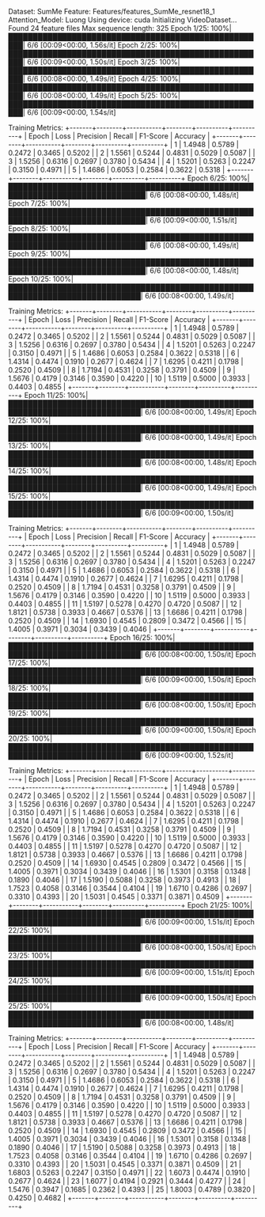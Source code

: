 
Dataset:  SumMe
Feature:  Features/features_SumMe_resnet18_1
Attention_Model:  Luong
Using device: cuda
Initializing VideoDataset...
Found 24 feature files
Max sequence length: 325
Epoch 1/25: 100%|█████████████████████████████████████████████████████| 6/6 [00:09<00:00,  1.56s/it]
Epoch 2/25: 100%|█████████████████████████████████████████████████████| 6/6 [00:09<00:00,  1.50s/it]
Epoch 3/25: 100%|█████████████████████████████████████████████████████| 6/6 [00:08<00:00,  1.49s/it]
Epoch 4/25: 100%|█████████████████████████████████████████████████████| 6/6 [00:08<00:00,  1.49s/it]
Epoch 5/25: 100%|█████████████████████████████████████████████████████| 6/6 [00:09<00:00,  1.54s/it]

Training Metrics:
+-------+--------+-----------+--------+----------+----------+
| Epoch |  Loss  | Precision | Recall | F1-Score | Accuracy |
+-------+--------+-----------+--------+----------+----------+
|   1   | 1.4948 |   0.5789  | 0.2472 |  0.3465  |  0.5202  |
|   2   | 1.5561 |   0.5244  | 0.4831 |  0.5029  |  0.5087  |
|   3   | 1.5256 |   0.6316  | 0.2697 |  0.3780  |  0.5434  |
|   4   | 1.5201 |   0.5263  | 0.2247 |  0.3150  |  0.4971  |
|   5   | 1.4686 |   0.6053  | 0.2584 |  0.3622  |  0.5318  |
+-------+--------+-----------+--------+----------+----------+
Epoch 6/25: 100%|██████████████████████████████████████████████████████████████████████████████| 6/6 [00:08<00:00,  1.48s/it] 
Epoch 7/25: 100%|██████████████████████████████████████████████████████████████████████████████| 6/6 [00:09<00:00,  1.51s/it]
Epoch 8/25: 100%|██████████████████████████████████████████████████████████████████████████████| 6/6 [00:08<00:00,  1.49s/it]
Epoch 9/25: 100%|██████████████████████████████████████████████████████████████████████████████| 6/6 [00:08<00:00,  1.48s/it]
Epoch 10/25: 100%|█████████████████████████████████████████████████████████████████████████████| 6/6 [00:08<00:00,  1.49s/it]

Training Metrics:
+-------+--------+-----------+--------+----------+----------+
| Epoch |  Loss  | Precision | Recall | F1-Score | Accuracy |
+-------+--------+-----------+--------+----------+----------+
|   1   | 1.4948 |   0.5789  | 0.2472 |  0.3465  |  0.5202  |
|   2   | 1.5561 |   0.5244  | 0.4831 |  0.5029  |  0.5087  |
|   3   | 1.5256 |   0.6316  | 0.2697 |  0.3780  |  0.5434  |
|   4   | 1.5201 |   0.5263  | 0.2247 |  0.3150  |  0.4971  |
|   5   | 1.4686 |   0.6053  | 0.2584 |  0.3622  |  0.5318  |
|   6   | 1.4314 |   0.4474  | 0.1910 |  0.2677  |  0.4624  |
|   7   | 1.6295 |   0.4211  | 0.1798 |  0.2520  |  0.4509  |
|   8   | 1.7194 |   0.4531  | 0.3258 |  0.3791  |  0.4509  |
|   9   | 1.5676 |   0.4179  | 0.3146 |  0.3590  |  0.4220  |
|   10  | 1.5119 |   0.5000  | 0.3933 |  0.4403  |  0.4855  |
+-------+--------+-----------+--------+----------+----------+
Epoch 11/25: 100%|█████████████████████████████████████████████████████████████████████████████| 6/6 [00:08<00:00,  1.49s/it] 
Epoch 12/25: 100%|█████████████████████████████████████████████████████████████████████████████| 6/6 [00:08<00:00,  1.49s/it]
Epoch 13/25: 100%|█████████████████████████████████████████████████████████████████████████████| 6/6 [00:08<00:00,  1.48s/it]
Epoch 14/25: 100%|█████████████████████████████████████████████████████████████████████████████| 6/6 [00:08<00:00,  1.49s/it]
Epoch 15/25: 100%|█████████████████████████████████████████████████████████████████████████████| 6/6 [00:09<00:00,  1.50s/it]

Training Metrics:
+-------+--------+-----------+--------+----------+----------+
| Epoch |  Loss  | Precision | Recall | F1-Score | Accuracy |
+-------+--------+-----------+--------+----------+----------+
|   1   | 1.4948 |   0.5789  | 0.2472 |  0.3465  |  0.5202  |
|   2   | 1.5561 |   0.5244  | 0.4831 |  0.5029  |  0.5087  |
|   3   | 1.5256 |   0.6316  | 0.2697 |  0.3780  |  0.5434  |
|   4   | 1.5201 |   0.5263  | 0.2247 |  0.3150  |  0.4971  |
|   5   | 1.4686 |   0.6053  | 0.2584 |  0.3622  |  0.5318  |
|   6   | 1.4314 |   0.4474  | 0.1910 |  0.2677  |  0.4624  |
|   7   | 1.6295 |   0.4211  | 0.1798 |  0.2520  |  0.4509  |
|   8   | 1.7194 |   0.4531  | 0.3258 |  0.3791  |  0.4509  |
|   9   | 1.5676 |   0.4179  | 0.3146 |  0.3590  |  0.4220  |
|   10  | 1.5119 |   0.5000  | 0.3933 |  0.4403  |  0.4855  |
|   11  | 1.5197 |   0.5278  | 0.4270 |  0.4720  |  0.5087  |
|   12  | 1.8121 |   0.5738  | 0.3933 |  0.4667  |  0.5376  |
|   13  | 1.6686 |   0.4211  | 0.1798 |  0.2520  |  0.4509  |
|   14  | 1.6930 |   0.4545  | 0.2809 |  0.3472  |  0.4566  |
|   15  | 1.4005 |   0.3971  | 0.3034 |  0.3439  |  0.4046  |
+-------+--------+-----------+--------+----------+----------+
Epoch 16/25: 100%|█████████████████████████████████████████████████████████████████████████████| 6/6 [00:08<00:00,  1.50s/it] 
Epoch 17/25: 100%|█████████████████████████████████████████████████████████████████████████████| 6/6 [00:09<00:00,  1.50s/it]
Epoch 18/25: 100%|█████████████████████████████████████████████████████████████████████████████| 6/6 [00:08<00:00,  1.50s/it]
Epoch 19/25: 100%|█████████████████████████████████████████████████████████████████████████████| 6/6 [00:09<00:00,  1.50s/it]
Epoch 20/25: 100%|█████████████████████████████████████████████████████████████████████████████| 6/6 [00:09<00:00,  1.52s/it]

Training Metrics:
+-------+--------+-----------+--------+----------+----------+
| Epoch |  Loss  | Precision | Recall | F1-Score | Accuracy |
+-------+--------+-----------+--------+----------+----------+
|   1   | 1.4948 |   0.5789  | 0.2472 |  0.3465  |  0.5202  |
|   2   | 1.5561 |   0.5244  | 0.4831 |  0.5029  |  0.5087  |
|   3   | 1.5256 |   0.6316  | 0.2697 |  0.3780  |  0.5434  |
|   4   | 1.5201 |   0.5263  | 0.2247 |  0.3150  |  0.4971  |
|   5   | 1.4686 |   0.6053  | 0.2584 |  0.3622  |  0.5318  |
|   6   | 1.4314 |   0.4474  | 0.1910 |  0.2677  |  0.4624  |
|   7   | 1.6295 |   0.4211  | 0.1798 |  0.2520  |  0.4509  |
|   8   | 1.7194 |   0.4531  | 0.3258 |  0.3791  |  0.4509  |
|   9   | 1.5676 |   0.4179  | 0.3146 |  0.3590  |  0.4220  |
|   10  | 1.5119 |   0.5000  | 0.3933 |  0.4403  |  0.4855  |
|   11  | 1.5197 |   0.5278  | 0.4270 |  0.4720  |  0.5087  |
|   12  | 1.8121 |   0.5738  | 0.3933 |  0.4667  |  0.5376  |
|   13  | 1.6686 |   0.4211  | 0.1798 |  0.2520  |  0.4509  |
|   14  | 1.6930 |   0.4545  | 0.2809 |  0.3472  |  0.4566  |
|   15  | 1.4005 |   0.3971  | 0.3034 |  0.3439  |  0.4046  |
|   16  | 1.5301 |   0.3158  | 0.1348 |  0.1890  |  0.4046  |
|   17  | 1.5190 |   0.5088  | 0.3258 |  0.3973  |  0.4913  |
|   18  | 1.7523 |   0.4058  | 0.3146 |  0.3544  |  0.4104  |
|   19  | 1.6710 |   0.4286  | 0.2697 |  0.3310  |  0.4393  |
|   20  | 1.5031 |   0.4545  | 0.3371 |  0.3871  |  0.4509  |
+-------+--------+-----------+--------+----------+----------+
Epoch 21/25: 100%|█████████████████████████████████████████████████████████████████████████████| 6/6 [00:09<00:00,  1.51s/it] 
Epoch 22/25: 100%|█████████████████████████████████████████████████████████████████████████████| 6/6 [00:08<00:00,  1.50s/it]
Epoch 23/25: 100%|█████████████████████████████████████████████████████████████████████████████| 6/6 [00:09<00:00,  1.51s/it]
Epoch 24/25: 100%|█████████████████████████████████████████████████████████████████████████████| 6/6 [00:09<00:00,  1.50s/it]
Epoch 25/25: 100%|█████████████████████████████████████████████████████████████████████████████| 6/6 [00:08<00:00,  1.48s/it]

Training Metrics:
+-------+--------+-----------+--------+----------+----------+
| Epoch |  Loss  | Precision | Recall | F1-Score | Accuracy |
+-------+--------+-----------+--------+----------+----------+
|   1   | 1.4948 |   0.5789  | 0.2472 |  0.3465  |  0.5202  |
|   2   | 1.5561 |   0.5244  | 0.4831 |  0.5029  |  0.5087  |
|   3   | 1.5256 |   0.6316  | 0.2697 |  0.3780  |  0.5434  |
|   4   | 1.5201 |   0.5263  | 0.2247 |  0.3150  |  0.4971  |
|   5   | 1.4686 |   0.6053  | 0.2584 |  0.3622  |  0.5318  |
|   6   | 1.4314 |   0.4474  | 0.1910 |  0.2677  |  0.4624  |
|   7   | 1.6295 |   0.4211  | 0.1798 |  0.2520  |  0.4509  |
|   8   | 1.7194 |   0.4531  | 0.3258 |  0.3791  |  0.4509  |
|   9   | 1.5676 |   0.4179  | 0.3146 |  0.3590  |  0.4220  |
|   10  | 1.5119 |   0.5000  | 0.3933 |  0.4403  |  0.4855  |
|   11  | 1.5197 |   0.5278  | 0.4270 |  0.4720  |  0.5087  |
|   12  | 1.8121 |   0.5738  | 0.3933 |  0.4667  |  0.5376  |
|   13  | 1.6686 |   0.4211  | 0.1798 |  0.2520  |  0.4509  |
|   14  | 1.6930 |   0.4545  | 0.2809 |  0.3472  |  0.4566  |
|   15  | 1.4005 |   0.3971  | 0.3034 |  0.3439  |  0.4046  |
|   16  | 1.5301 |   0.3158  | 0.1348 |  0.1890  |  0.4046  |
|   17  | 1.5190 |   0.5088  | 0.3258 |  0.3973  |  0.4913  |
|   18  | 1.7523 |   0.4058  | 0.3146 |  0.3544  |  0.4104  |
|   19  | 1.6710 |   0.4286  | 0.2697 |  0.3310  |  0.4393  |
|   20  | 1.5031 |   0.4545  | 0.3371 |  0.3871  |  0.4509  |
|   21  | 1.6803 |   0.5263  | 0.2247 |  0.3150  |  0.4971  |
|   22  | 1.6073 |   0.4474  | 0.1910 |  0.2677  |  0.4624  |
|   23  | 1.6077 |   0.4194  | 0.2921 |  0.3444  |  0.4277  |
|   24  | 1.5476 |   0.3947  | 0.1685 |  0.2362  |  0.4393  |
|   25  | 1.8003 |   0.4789  | 0.3820 |  0.4250  |  0.4682  |
+-------+--------+-----------+--------+----------+----------+
```